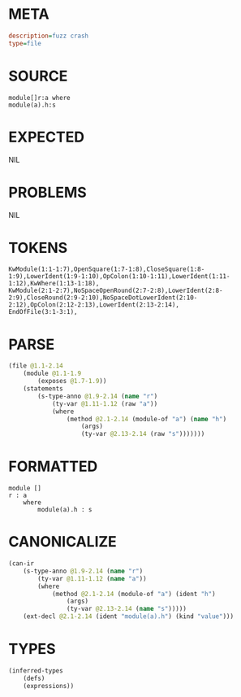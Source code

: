 # META
~~~ini
description=fuzz crash
type=file
~~~
# SOURCE
~~~roc
module[]r:a	where
module(a).h:s
~~~
# EXPECTED
NIL
# PROBLEMS
NIL
# TOKENS
~~~zig
KwModule(1:1-1:7),OpenSquare(1:7-1:8),CloseSquare(1:8-1:9),LowerIdent(1:9-1:10),OpColon(1:10-1:11),LowerIdent(1:11-1:12),KwWhere(1:13-1:18),
KwModule(2:1-2:7),NoSpaceOpenRound(2:7-2:8),LowerIdent(2:8-2:9),CloseRound(2:9-2:10),NoSpaceDotLowerIdent(2:10-2:12),OpColon(2:12-2:13),LowerIdent(2:13-2:14),
EndOfFile(3:1-3:1),
~~~
# PARSE
~~~clojure
(file @1.1-2.14
	(module @1.1-1.9
		(exposes @1.7-1.9))
	(statements
		(s-type-anno @1.9-2.14 (name "r")
			(ty-var @1.11-1.12 (raw "a"))
			(where
				(method @2.1-2.14 (module-of "a") (name "h")
					(args)
					(ty-var @2.13-2.14 (raw "s")))))))
~~~
# FORMATTED
~~~roc
module []
r : a
	where
		module(a).h : s
~~~
# CANONICALIZE
~~~clojure
(can-ir
	(s-type-anno @1.9-2.14 (name "r")
		(ty-var @1.11-1.12 (name "a"))
		(where
			(method @2.1-2.14 (module-of "a") (ident "h")
				(args)
				(ty-var @2.13-2.14 (name "s")))))
	(ext-decl @2.1-2.14 (ident "module(a).h") (kind "value")))
~~~
# TYPES
~~~clojure
(inferred-types
	(defs)
	(expressions))
~~~
